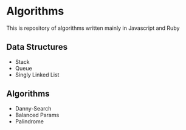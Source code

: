 Algorithms
==========

This is repository of algorithms written mainly in Javascript and Ruby

Data Structures
-----
* Stack
* Queue
* Singly Linked List

Algorithms
-----
* Danny-Search
* Balanced Params
* Palindrome